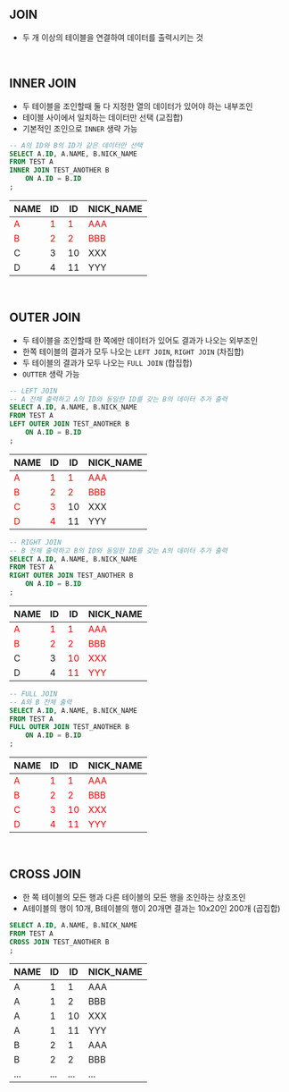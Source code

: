 <!-- --- --><!-- title: 조인 --><!-- updated: 2023-01-17 09:00:20Z --><!-- created: 2023-01-16 09:03:59Z --><!-- latitude: 37.44491680 --><!-- longitude: 127.13886840 --><!-- altitude: 0.0000 --><!-- --- -->## JOIN- 두 개 이상의 테이블을 연결하여 데이터를 출력시키는 것<br>## INNER JOIN- 두 테이블을 조인할때 둘 다 지정한 열의 데이터가 있어야 하는 내부조인- 테이블 사이에서 일치하는 데이터만 선택 (교집합)- 기본적인 조인으로 `INNER` 생략 가능```sql-- A의 ID와 B의 ID가 같은 데이터만 선택 SELECT A.ID, A.NAME, B.NICK_NAMEFROM TEST AINNER JOIN TEST_ANOTHER B	ON A.ID = B.ID;```|NAME|ID|ID|NICK_NAME||---|---|---|---||<span style="color:red">A</span>|<span style="color:red">1</span>|<span style="color:red">1</span>|<span style="color:red">AAA</span>||<span style="color:red">B</span>|<span style="color:red">2</span>|<span style="color:red">2</span>|<span style="color:red">BBB</span>||C|3|10|XXX||D|4|11|YYY|<br>## OUTER JOIN- 두 테이블을 조인할때 한 쪽에만 데이터가 있어도 결과가 나오는 외부조인- 한쪽 테이블의 결과가 모두 나오는 `LEFT JOIN`, `RIGHT JOIN` (차집합)- 두 테이블의 결과가 모두 나오는 `FULL JOIN` (합집합)- `OUTTER` 생략 가능```sql-- LEFT JOIN-- A 전체 출력하고 A의 ID와 동일한 ID를 갖는 B의 데이터 추가 출력 SELECT A.ID, A.NAME, B.NICK_NAMEFROM TEST ALEFT OUTER JOIN TEST_ANOTHER B	ON A.ID = B.ID;```|NAME|ID|ID|NICK_NAME||---|---|---|---||<span style="color:red">A</span>|<span style="color:red">1</span>|<span style="color:red">1</span>|<span style="color:red">AAA</span>||<span style="color:red">B</span>|<span style="color:red">2</span>|<span style="color:red">2</span>|<span style="color:red">BBB</span>||<span style="color:red">C</span>|<span style="color:red">3</span>|10|XXX||<span style="color:red">D</span>|<span style="color:red">4</span>|11|YYY|```sql-- RIGHT JOIN-- B 전체 출력하고 B의 ID와 동일한 ID를 갖는 A의 데이터 추가 출력SELECT A.ID, A.NAME, B.NICK_NAMEFROM TEST ARIGHT OUTER JOIN TEST_ANOTHER B	ON A.ID = B.ID;```|NAME|ID|ID|NICK_NAME||---|---|---|---||<span style="color:red">A</span>|<span style="color:red">1</span>|<span style="color:red">1</span>|<span style="color:red">AAA</span>||<span style="color:red">B</span>|<span style="color:red">2</span>|<span style="color:red">2</span>|<span style="color:red">BBB</span>||C|3|<span style="color:red">10</span>|<span style="color:red">XXX</span>||D|4|<span style="color:red">11</span>|<span style="color:red">YYY</span>|```sql-- FULL JOIN-- A와 B 전체 출력SELECT A.ID, A.NAME, B.NICK_NAMEFROM TEST AFULL OUTER JOIN TEST_ANOTHER B	ON A.ID = B.ID;```|NAME|ID|ID|NICK_NAME||---|---|---|---||<span style="color:red">A</span>|<span style="color:red">1</span>|<span style="color:red">1</span>|<span style="color:red">AAA</span>||<span style="color:red">B</span>|<span style="color:red">2</span>|<span style="color:red">2</span>|<span style="color:red">BBB</span>||<span style="color:red">C</span>|<span style="color:red">3</span>|<span style="color:red">10</span>|<span style="color:red">XXX</span>||<span style="color:red">D</span>|<span style="color:red">4</span>|<span style="color:red">11</span>|<span style="color:red">YYY</span>|<br>## CROSS JOIN- 한 쪽 테이블의 모든 행과 다른 테이블의 모든 행을 조인하는 상호조인- A테이블의 행이 10개, B테이블의 행이 20개면 결과는 10x20인 200개 (곱집합)```sqlSELECT A.ID, A.NAME, B.NICK_NAMEFROM TEST ACROSS JOIN TEST_ANOTHER B;```|NAME|ID|ID|NICK_NAME||---|---|---|---||A|1|1|AAA||A|1|2|BBB||A|1|10|XXX||A|1|11|YYY||B|2|1|AAA||B|2|2|BBB||...|...|...|...|